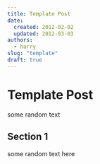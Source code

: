 ```yaml
---
title: Template Post
date:
  created: 2012-02-02
  updated: 2012-03-03
authors:
  - harry
slug: "template"
draft: true
---
```


# Template Post

some random text

<!-- more -->

## Section 1

some random text here
